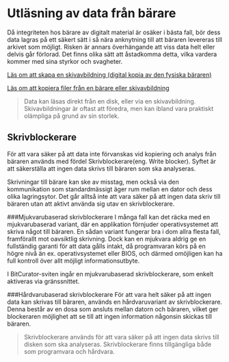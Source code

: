 # Utläsning av data från bärare
Då integriteten hos bärare av digitalt material är osäker i bästa fall, bör dess data lagras på ett säkert sätt i så nära anknytning till att bäraren levereras till arkivet som möjligt. Risken är annars överhängande att viss data helt eller delvis går förlorad. Det finns olika sätt att åstadkomma detta, vilka vardera kommer med sina styrkor och svagheter.

[Läs om att skapa en skivavbildning (digital kopia av den fysiska bäraren)](skivavbildning.md)

[Läs om att kopiera filer från en bärare eller skivavbildning](filkopiering.md)

> Data kan läsas direkt från en disk, eller via en skivavbildning. Skivavbildningar är oftast att föredra, men kan ibland vara praktiskt olämpliga på grund av sin storlek.

## Skrivblockerare
För att vara säker på att data inte förvanskas vid kopiering och analys från bäraren används med fördel Skrivblockerare(eng. Write blocker). Syftet är att säkerställa att ingen data skrivs till bäraren som ska analyseras. 

Skrivningar till bärare kan ske av misstag, men också via den kommunikation som standardmässigt äger rum mellan en dator och dess olika lagringsytor. Det går alltså inte att vara säker på att ingen data skriv till bäraren utan att aktivt använda sig utav en skrivblockerare.

###Mjukvarubaserad skrivblockerare
I många fall kan det räcka med en mjukvarubaserad variant, där en applikation förnjuder operativsystemet att skriva något till bäraren. En sådan variant fungerar bra i dom allra flesta fall, framförallt mot oavsiktlig skrivning. Dock kan en mjukvara aldrig ge en fullständig garanti för att data gålls intakt, då programvaran körs på en högre nivå än ex. operativsystemet eller BIOS, och därmed omöjligen kan ha full kontroll över allt möjligt informationsutbyte.

I BitCurator-sviten ingår en mjukvarubaserad skrivblockerare, som enkelt aktiveras via gränssnittet.

###Hårdvarubaserad skrivblockerare
För att vara helt säker på att ingen data kan skrivas till bäraren, används en hårdvaruvariant av skrivblockerare. Denna består av en dosa som ansluts mellan datorn och bäraren, vilket ger blockeraren möjlighet att se till att ingen information någonsin skickas till bäraren.

>Skrivblockerare används för att vara säker på att ingen data skrivs till disken som ska analyseras. Skrivblockerare finns tillgängliga både som programvara och hårdvara.